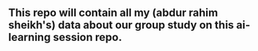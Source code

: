 ## This repo will contain all my (abdur rahim sheikh's) data about our group study on this ai-learning session repo.
